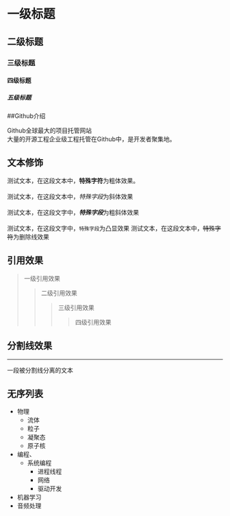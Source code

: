 # 一级标题
## 二级标题
### 三级标题
#### 四级标题
##### 五级标题

##Github介绍

  Github全球最大的项目托管网站<br>大量的开源工程企业级工程托管在Github中，是开发者聚集地。

## 文本修饰

  测试文本，在这段文本中，**特殊字符**为粗体效果。<br><br>
  测试文本，在这段文本中，*特殊字段*为斜体效果<br><br>
  测试文本，在这段文字中，***特殊字段***为粗斜体效果<br><br>
  测试文本，在这段文字中，`特殊字段`为凸显效果
  测试文本，在这段文本中，~~特殊字符~~为删除线效果

## 引用效果

>一级引用效果
>>二级引用效果
>>>三级引用效果
>>>>四级引用效果

## 分割线效果

---
  一段被分割线分离的文本<br>



## 无序列表

* 物理
  * 流体
  * 粒子
  * 凝聚态
  * 原子核
* 编程、
  * 系统编程
    * 进程线程
    * 网络
    * 驱动开发
* 机器学习
* 音频处理

